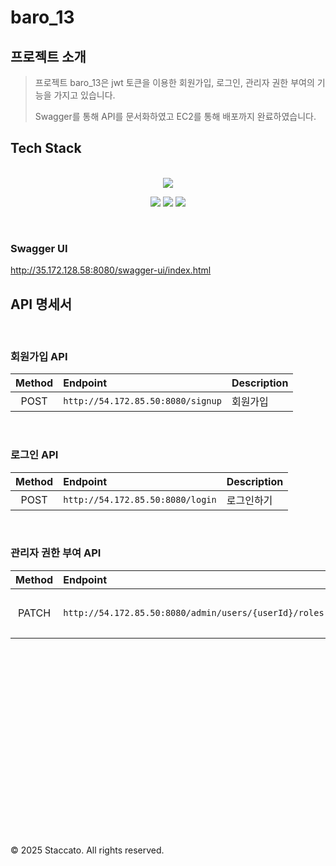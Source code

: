 # baro_13

## 프로젝트 소개

> 프로젝트 baro_13은 jwt 토큰을 이용한 회원가입, 로그인, 관리자 권한 부여의 기능을 가지고 있습니다.
>
> Swagger를 통해 API를 문서화하였고 EC2를 통해 배포까지 완료하였습니다.

## Tech Stack
<br>

<div align="center">
  <!-- Language -->
  <img src="https://img.shields.io/badge/java-white?style=for-the-badge&logo=java&logoColor=white">

  <!-- Backend -->
  <p>
    <img src="https://img.shields.io/badge/spring boot-6DB33F?style=for-the-badge&logo=spring&logoColor=white"> 
    <img src="https://img.shields.io/badge/spring security-6DB33F?style=for-the-badge&logo=spring-security&logoColor=white">
    <img src="https://img.shields.io/badge/junit5-25A162?style=for-the-badge&logo=junit5&logoColor=white">
  </p>
</div>

<br>

### Swagger UI
http://35.172.128.58:8080/swagger-ui/index.html

## API 명세서

<br>

### 회원가입 API

| Method | Endpoint                   | Description   |
|:------:|:---------------------------|:--------------|
|  POST  | `http://54.172.85.50:8080/signup`    | 회원가입   |

<br>

### 로그인 API

| Method | Endpoint                           | Description         |
|:------:|:-----------------------------------|:--------------------|
|  POST  | `http://54.172.85.50:8080/login`  | 로그인하기         |

<br>

### 관리자 권한 부여 API

| Method | Endpoint                      | Description        |
|:------:|:------------------------------|:-------------------|
|  PATCH   | `http://54.172.85.50:8080/admin/users/{userId}/roles` | 사용자에게 관리자 권한 부여 |

<br>

<br><br><br><br><br><br><br><br><br><br>
---
© 2025 Staccato. All rights reserved.
